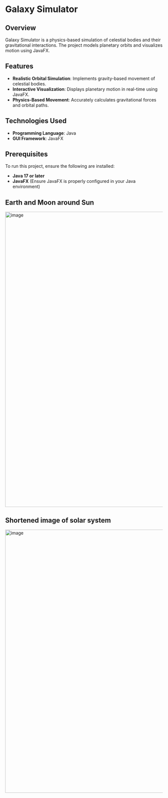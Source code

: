 # Galaxy Simulator

## Overview

Galaxy Simulator is a physics-based simulation of celestial bodies and their gravitational interactions. The project models planetary orbits and visualizes motion using JavaFX.

## Features

- **Realistic Orbital Simulation**: Implements gravity-based movement of celestial bodies.
- **Interactive Visualization**: Displays planetary motion in real-time using JavaFX.
- **Physics-Based Movement**: Accurately calculates gravitational forces and orbital paths.

## Technologies Used

- **Programming Language**: Java
- **GUI Framework**: JavaFX

## Prerequisites

To run this project, ensure the following are installed:

- **Java 17 or later**
- **JavaFX** (Ensure JavaFX is properly configured in your Java environment)

## Earth and Moon around Sun
<img width="940" alt="image" src="https://github.com/user-attachments/assets/177a63e2-c972-44e2-9169-9cb7d514d967" />

## Shortened image of solar system
<img width="838" alt="image" src="https://github.com/user-attachments/assets/2dbbaa15-5d39-4bfe-a19f-ded2fc74ef35" />
